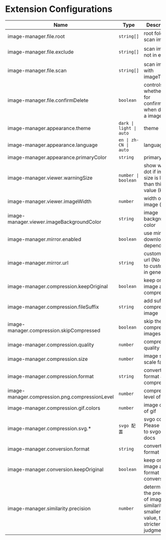 # Extension Configurations

| Name                                           | Type                    | Description                                                                                     | Default value                                                                                                                |
| ---------------------------------------------- | ----------------------- | ----------------------------------------------------------------------------------------------- | ---------------------------------------------------------------------------------------------------------------------------- |
| image-manager.file.root                        | `string[]`              | root folder to scan images                                                                      | current workspace                                                                                                            |
| image-manager.file.exclude                     | `string[]`              | scan images not in exclude                                                                      | `['**/node_modules/**','**/.git/**',`<br>`'**/dist/**','**/coverage/**','**/.next/**',`<br/>`'**/.nuxt/**','**/.vercel/**']` |
| image-manager.file.scan                        | `string[]`              | scan images with imageType                                                                      | `['svg','png','jpeg','jpg',`<br/>`'ico','gif','webp','bmp',`<br/>`'tif','tiff','apng','avif']`                               |
| image-manager.file.confirmDelete               | `boolean`               | controls whether ask for confirmation when deleting a image                                     | true                                                                                                                         |
| image-manager.appearance.theme                 | `dark \| light \| auto` | theme                                                                                           | `auto`                                                                                                                       |
| image-manager.appearance.language              | `en \| zh-CN \| auto`   | language                                                                                        | `auto`                                                                                                                       |
| image-manager.appearance.primaryColor          | `string`                | primary color                                                                                   | undefined                                                                                                                    |
| image-manager.viewer.warningSize               | `number \| boolean`     | show warning dot if image size is larger than this value (KB)                                   | 1024                                                                                                                         |
| image-manager.viewer.imageWidth                | `number`                | width of image (px)                                                                             | 100                                                                                                                          |
| image-manager.viewer.imageBackgroundColor      | `string`                | image background color                                                                          | `#1a1a1a`                                                                                                                    |
| image-manager.mirror.enabled                   | `boolean`               | use mirror for downloading dependencies                                                         | false                                                                                                                        |
| image-manager.mirror.url                       | `string`                | custom mirror url (No need to custom this in general)                                           | undefined                                                                                                                    |
| image-manager.compression.keepOriginal         | `boolean`               | keep original image after compression                                                           | false                                                                                                                        |
| image-manager.compression.fileSuffix           | `string`                | add suffix to compressed image                                                                  | `.min`                                                                                                                       |
| image-manager.compression.skipCompressed       | `boolean`               | skip the compressed images                                                                      | true                                                                                                                         |
| image-manager.compression.quality              | `number`                | compression quality                                                                             | -                                                                                                                            |
| image-manager.compression.size                 | `number`                | image size (x scale factor)                                                                     | 1                                                                                                                            |
| image-manager.compression.format               | `string`                | convert format after compression                                                                | ''                                                                                                                           |
| image-manager.compression.png.compressionLevel | `number`                | compression level of png                                                                        | 9                                                                                                                            |
| image-manager.compression.gif.colors           | `number`                | image colors of gif                                                                             | 256                                                                                                                          |
| image-manager.compression.svg.*                | `svgo 配置`             | svgo config. Please refer to svgo offical docs                                                  | -                                                                                                                            |
| image-manager.conversion.format                | `string`                | convert format                                                                                  | ''                                                                                                                           |
| image-manager.conversion.keepOriginal          | `boolean`               | keep original image after format conversion                                                     | false                                                                                                                        |
| image-manager.similarity.precision             | `number`                | determining the precision of image similarity. The smaller the value, the stricter the judgment | 10                                                                                                                           |
